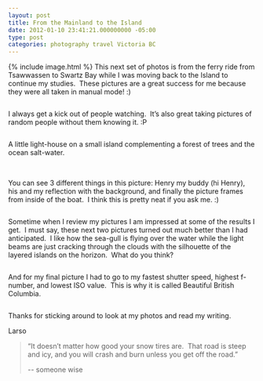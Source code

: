 ```yaml
---
layout: post
title: From the Mainland to the Island
date: 2012-01-10 23:41:21.000000000 -05:00
type: post
categories: photography travel Victoria BC
---
```

{% include image.html %}
This next set of photos is from the ferry ride from Tsawwassen to Swartz Bay while I was moving back to the Island to continue my studies.  These pictures are a great success for me because they were all taken in manual mode! :)

<img class="aligncenter size-full" title="" src="{{ site.baseurl }}/assets/c1_VictoriaFerry.jpg" alt=""/>

I always get a kick out of people watching.  It’s also great taking pictures of random people without them knowing it. :P

<img class="aligncenter size-full" title="" src="{{ site.baseurl }}/assets/c2_VictoriaFerry.jpg" alt=""/>

A little light-house on a small island complementing a forest of trees and the ocean salt-water.

<img class="aligncenter size-full" title="" src="{{ site.baseurl }}/assets/c3_VictoriaFerry.jpg" alt=""/>

<img class="aligncenter size-full" title="" src="{{ site.baseurl }}/assets/c4_VictoriaFerry.jpg" alt=""/>

You can see 3 different things in this picture: Henry my buddy (hi Henry), his and my reflection with the background, and finally the picture frames from inside of the boat.  I think this is pretty neat if you ask me. :)

<img class="aligncenter size-full" title="" src="{{ site.baseurl }}/assets/c5_VictoriaFerry.jpg" alt=""/>

Sometime when I review my pictures I am impressed at some of the results I get.  I must say, these next two pictures turned out much better than I had anticipated.  I like how the sea-gull is flying over the water while the light beams are just cracking through the clouds with the silhouette of the layered islands on the horizon.  What do you think?

<img class="aligncenter size-full" title="" src="{{ site.baseurl }}/assets/c6_VictoriaFerry.jpg" alt=""/>

And for my final picture I had to go to my fastest shutter speed, highest f-number, and lowest ISO value.  This is why it is called Beautiful British Columbia.

<img class="aligncenter size-full" title="" src="{{ site.baseurl }}/assets/c7_VictoriaFerry.jpg" alt=""/>

Thanks for sticking around to look at my photos and read my writing.

Larso


> “It doesn’t matter how good your snow tires are.  That road is steep and icy, and you will crash and burn unless you get off the road.”
>
> -- someone wise
